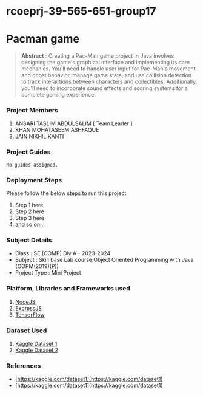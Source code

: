 # rcoeprj-39-565-651-group17


# Pacman game

> **Abstract** : Creating a Pac-Man game project in Java involves designing the game's graphical interface and implementing its core mechanics. You'll need to handle user input for Pac-Man's movement and ghost behavior, manage game state, and use collision detection to track interactions between characters and collectibles. Additionally, you'll need to incorporate sound effects and scoring systems for a complete gaming experience.

### Project Members
1. ANSARI TASLIM ABDULSALIM  [ Team Leader ] 
2. KHAN MOHATASEEM ASHFAQUE 
3. JAIN NIKHIL KANTI 

### Project Guides
    No guides assigned.

### Deployment Steps
Please follow the below steps to run this project.
1. Step 1 here
2. Step 2 here
3. Step 3 here
3. and so on...

### Subject Details
- Class : SE (COMP) Div A - 2023-2024
- Subject : Skill base Lab course:Object Oriented Programming with Java (OOPM(2019)(P))
- Project Type : Mini Project

### Platform, Libraries and Frameworks used
1. [NodeJS](https://nodejs.org)
2. [ExpressJS](https://expressjs.org)
3. [TensorFlow](https://tensorflowjs.com)

### Dataset Used
1. [Kaggle Dataset 1](https://kaggle.com/dataset1)
2. [Kaggle Dataset 2](https://kaggle.com/dataset2)

### References
- [https://kaggle.com/dataset1](https://kaggle.com/dataset1)
- [https://kaggle.com/dataset1](https://kaggle.com/dataset1)
